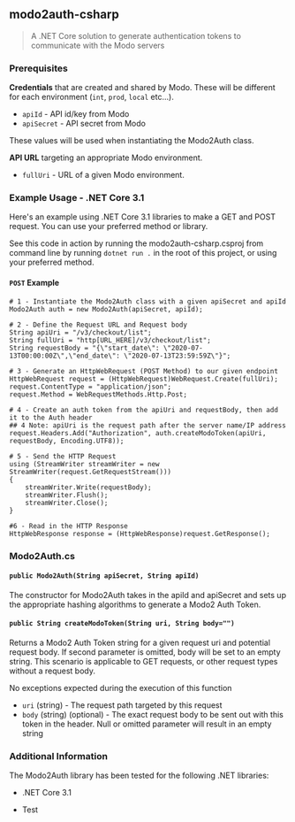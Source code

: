 ## modo2auth-csharp

> A .NET Core solution to generate authentication tokens to communicate with the Modo servers

### Prerequisites

**Credentials** that are created and shared by Modo. These will be different for each environment (`int`, `prod`, `local` etc...).

- `apiId` - API id/key from Modo
- `apiSecret` - API secret from Modo

These values will be used when instantiating the Modo2Auth class.

**API URL** targeting an appropriate Modo environment.

- `fullUri` - URL of a given Modo environment.

### Example Usage - .NET Core 3.1
Here's an example using .NET Core 3.1 libraries to make a GET and POST request. You can use your preferred method or library.

See this code in action by running the modo2auth-csharp.csproj from command line by running `dotnet run .` in the root of this project, or using your preferred method.

#### `POST` Example
```
# 1 - Instantiate the Modo2Auth class with a given apiSecret and apiId
Modo2Auth auth = new Modo2Auth(apiSecret, apiId);

# 2 - Define the Request URL and Request body
String apiUri = "/v3/checkout/list";
String fullUri = "http[URL_HERE]/v3/checkout/list";
String requestBody = "{\"start_date\": \"2020-07-13T00:00:00Z\",\"end_date\": \"2020-07-13T23:59:59Z\"}";

# 3 - Generate an HttpWebRequest (POST Method) to our given endpoint
HttpWebRequest request = (HttpWebRequest)WebRequest.Create(fullUri);
request.ContentType = "application/json";
request.Method = WebRequestMethods.Http.Post;

# 4 - Create an auth token from the apiUri and requestBody, then add it to the Auth header
## 4 Note: apiUri is the request path after the server name/IP address
request.Headers.Add("Authorization", auth.createModoToken(apiUri, requestBody, Encoding.UTF8));

# 5 - Send the HTTP Request
using (StreamWriter streamWriter = new StreamWriter(request.GetRequestStream()))
{
    streamWriter.Write(requestBody);
    streamWriter.Flush();
    streamWriter.Close();
}

#6 - Read in the HTTP Response
HttpWebResponse response = (HttpWebResponse)request.GetResponse();
```

### Modo2Auth.cs

#### `public Modo2Auth(String apiSecret, String apiId)`

The constructor for Modo2Auth takes in the apiId and apiSecret and sets up the appropriate hashing algorithms to generate a Modo2 Auth Token.

#### `public String createModoToken(String uri, String body="")`

Returns a Modo2 Auth Token string for a given request uri and potential request body. If second parameter is omitted, body will be set to an empty string. This scenario is applicable to GET requests, or other request types without a request body.

No exceptions expected during the execution of this function

- `uri` (string) - The request path targeted by this request
- `body` (string) (optional) - The exact request body to be sent out with this token in the header. Null or omitted parameter will result in an empty string

### Additional Information

The Modo2Auth library has been tested for the following .NET libraries:
- .NET Core 3.1

- Test
